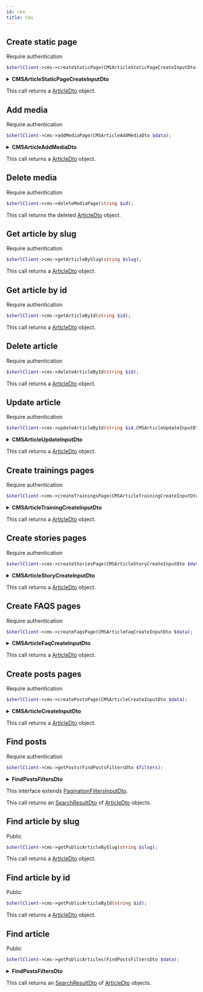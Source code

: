 ```yaml
---
id: cms
title: Cms
---
```


## Create static page

<span class="badge badge--warning">Require authentication</span>

```php
$sherlClient->cms->createStaticPage(CMSArticleStaticPageCreateInputDto $data);
```

<details>
<summary><b>CMSArticleStaticPageCreateInputDto</b></summary>

| Fields      | Type   |      Required      | Description                |
| ----------- | ------ | :----------------: | -------------------------- |
| **id**      | string | :white_check_mark: | ID of the static page      |
| **title**   | string | :white_check_mark: | Title of the static page   |
| **content** | string | :white_check_mark: | Content of the static page |

</details>

This call returns a [ArticleDto](cms-types#ArticleDto) object.

## Add media

<span class="badge badge--warning">Require authentication</span>

```php
$sherlClient->cms->addMediaPage(CMSArticleAddMediaDto $data);
```

<details>
<summary><b>CMSArticleAddMediaDto</b></summary>

| Fields        | Type                                                           |      Required      | Description            |
| ------------- | -------------------------------------------------------------- | :----------------: | ---------------------- |
| **id**        | string                                                         | :white_check_mark: | ID of the media        |
| **uri**       | string                                                         | :white_check_mark: | URI of the media       |
| **width**     | number                                                         | :white_check_mark: | Width of the media     |
| **height**    | number                                                         | :white_check_mark: | Height of the media    |
| **caption**   | [CreateCaptionOutputDto](cms-types#CreateCaptionOutputDto)     | :white_check_mark: | Caption of the media   |
| **thumbnail** | [CreateThumbnailOutputDto](cms-types#CreateThumbnailOutputDto) | :white_check_mark: | Thumbnail of the media |

</details>

This call returns a [ArticleDto](cms-types#ArticleDto) object.

## Delete media

<span class="badge badge--warning">Require authentication</span>

```php
$sherlClient->cms->deleteMediaPage(string $id);
```

This call returns the deleted [ArticleDto](cms-types#ArticleDto) object.

## Get article by slug

<span class="badge badge--warning">Require authentication</span>

```php
$sherlClient->cms->getArticleBySlug(string $slug);
```

This call returns a [ArticleDto](cms-types#ArticleDto) object.

## Get article by id

<span class="badge badge--warning">Require authentication</span>

```php
$sherlClient->cms->getArticleById(string $id);
```

This call returns a [ArticleDto](cms-types#ArticleDto) object.

## Delete article

<span class="badge badge--warning">Require authentication</span>

```php
$sherlClient->cms->deleteArticleById(string $id);
```

This call returns a [ArticleDto](cms-types#ArticleDto) object.

## Update article

<span class="badge badge--warning">Require authentication</span>

```php
$sherlClient->cms->updateArticleById(string $id,CMSArticleUpdateInputDto $data);
```

<details>
<summary><b>CMSArticleUpdateInputDto</b></summary>

| Fields        | Type   |      Required      | Description               |
| ------------- | ------ | :----------------: | ------------------------- |
| **title**     | string | :white_check_mark: | Title of the article      |
| **content**   | string | :white_check_mark: | Content of the article    |
| **beginDate** | Date   | :white_check_mark: | Begin date of the article |
| **endDate**   | Date   | :white_check_mark: | End date of the article   |
| **status**    | string | :white_check_mark: | Status of the article     |

</details>

This call returns a [ArticleDto](cms-types#ArticleDto) object.

## Create trainings pages

<span class="badge badge--warning">Require authentication</span>

```php
$sherlClient->cms->createTrainingsPage(CMSArticleTrainingCreateInputDto $data);
```

<details>
<summary><b>CMSArticleTrainingCreateInputDto</b></summary>

| Fields    | Type   |      Required      | Description           |
| --------- | ------ | :----------------: | --------------------- |
| **id**    | string | :white_check_mark: | ID of the training    |
| **title** | string | :white_check_mark: | Title of the training |
| **tags**  | array  | :white_check_mark: | Tags of the training  |

</details>

This call returns a [ArticleDto](cms-types#ArticleDto) object.

## Create stories pages

<span class="badge badge--warning">Require authentication</span>

```php
$sherlClient->cms->createStoriesPage(CMSArticleStoryCreateInputDto $data);
```

<details>
<summary><b>CMSArticleStoryCreateInputDto</b></summary>

| Fields    | Type   |      Required      | Description        |
| --------- | ------ | :----------------: | ------------------ |
| **id**    | string | :white_check_mark: | ID of the story    |
| **title** | string | :white_check_mark: | Title of the story |

</details>

This call returns a [ArticleDto](cms-types#ArticleDto) object.

## Create FAQS pages

<span class="badge badge--warning">Require authentication</span>

```php
$sherlClient->cms->createFaqsPage(CMSArticleFaqCreateInputDto $data);
```

<details>
<summary><b>CMSArticleFaqCreateInputDto</b></summary>

| Fields      | Type   |      Required      | Description        |
| ----------- | ------ | :----------------: | ------------------ |
| **id**      | string | :white_check_mark: | ID of the FAQ      |
| **title**   | string | :white_check_mark: | Title of the FAQ   |
| **content** | array  | :white_check_mark: | Content of the FAQ |

</details>

This call returns a [ArticleDto](cms-types#ArticleDto) object.

## Create posts pages

<span class="badge badge--warning">Require authentication</span>

```php
$sherlClient->cms->createPostsPage(CMSArticleCreateInputDto $data);
```

<details>
<summary><b>CMSArticleCreateInputDto</b></summary>

| Fields        | Type   |      Required      | Description            |
| ------------- | ------ | :----------------: | ---------------------- |
| **id**        | string | :white_check_mark: | ID of the post         |
| **title**     | string | :white_check_mark: | Title of the post      |
| **content**   | string | :white_check_mark: | Content of the post    |
| **beginDate** | Date   | :white_check_mark: | Begin date of the post |
| **endDate**   | Date   | :white_check_mark: | End date of the post   |

</details>

This call returns a [ArticleDto](cms-types#ArticleDto) object.

## Find posts

<span class="badge badge--warning">Require authentication</span>

```php
$sherlClient->cms->getPosts(FindPostsFiltersDto $filters);
```

<details>
<summary><b>FindPostsFiltersDto</b></summary>

| Fields              | Type   | Required | Description             |
| ------------------- | ------ | :------: | ----------------------- |
| **authorUri**       | string |   :x:    | URI of the post author  |
| **slug**            | string |   :x:    | Slug of the post        |
| **organizationUri** | string |   :x:    | URI of the organization |
| **type**            | string |   :x:    | Type of the post        |
| **beginDate**       | Date   |   :x:    | Begin date of the post  |
| **endDate**         | Date   |   :x:    | End date of the post    |
| **status**          | string |   :x:    | Status of the post      |
| **id**              | string |   :x:    | ID of the post          |

</details>

This interface extends [PaginationFiltersInputDto](pagination#PaginationFiltersInputDto).

This call returns an [SearchResultDto](pagination#SearchResultDto) of [ArticleDto](cms-types#ArticleDto) objects.

## Find article by slug

<span class="badge badge--success">Public</span>

```php
$sherlClient->cms->getPublicArticleBySlug(string $slug);
```

This call returns a [ArticleDto](cms-types#ArticleDto) object.

## Find article by id

<span class="badge badge--success">Public</span>

```php
$sherlClient->cms->getPublicArticleById(string $id);
```

This call returns a [ArticleDto](cms-types#ArticleDto) object.

## Find article

<span class="badge badge--success">Public</span>

```php
$sherlClient->cms->getPublicArticles(FindPostsFiltersDto $data);
```

<details>
<summary><b>FindPostsFiltersDto</b></summary>

| Fields              | Type   | Required | Description             |
| ------------------- | ------ | :------: | ----------------------- |
| **authorUri**       | string |   :x:    | URI of the post author  |
| **slug**            | string |   :x:    | Slug of the post        |
| **organizationUri** | string |   :x:    | URI of the organization |
| **type**            | string |   :x:    | Type of the post        |
| **beginDate**       | Date   |   :x:    | Begin date of the post  |
| **endDate**         | Date   |   :x:    | End date of the post    |
| **status**          | string |   :x:    | Status of the post      |
| **id**              | string |   :x:    | ID of the post          |

</details>

This call returns an [SearchResultDto](pagination#SearchResultDto) of [ArticleDto](cms-types#ArticleDto) objects.
